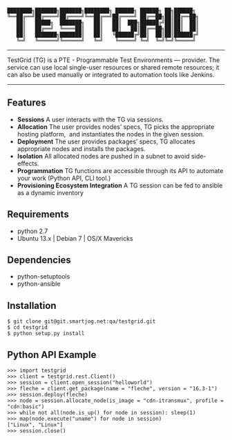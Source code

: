 	████████╗███████╗███████╗████████╗ ██████╗ ██████╗ ██╗██████╗ 
	╚══██╔══╝██╔════╝██╔════╝╚══██╔══╝██╔════╝ ██╔══██╗██║██╔══██╗
	   ██║   █████╗  ███████╗   ██║   ██║  ███╗██████╔╝██║██║  ██║
	   ██║   ██╔══╝  ╚════██║   ██║   ██║   ██║██╔══██╗██║██║  ██║
	   ██║   ███████╗███████║   ██║   ╚██████╔╝██║  ██║██║██████╔╝
	   ╚═╝   ╚══════╝╚══════╝   ╚═╝    ╚═════╝ ╚═╝  ╚═╝╚═╝╚═════╝ 

* * *

TestGrid (TG) is a PTE - Programmable Test Environments — provider.
The service can use local single-user resources or shared remote resources;
it can also be used manually or integrated to automation tools like Jenkins.

* * *

Features
--------

  * **Sessions**
    A user interacts with the TG via sessions.
  * **Allocation**
    The user provides nodes’ specs, TG picks the appropriate hosting platform,     and instantiates the nodes in the given session.
  * **Deployment**
    The user provides packages’ specs,
    TG allocates appropriate nodes and installs the packages.
  * **Isolation**
    All allocated nodes are pushed in a subnet to avoid side-effects.
  * **Programmation**
    TG functions are accessible through its API to automate your work
    (Python API, CLI tool.)
  * **Provisioning Ecosystem Integration**
    A TG session can be fed to ansible as a dynamic inventory

Requirements
------------

  * python 2.7
  * Ubuntu 13.x | Debian 7 | OS/X Mavericks

Dependencies
------------

  * python-setuptools
  * python-ansible

Installation
------------

	$ git clone git@git.smartjog.net:qa/testgrid.git
	$ cd testgrid
	$ python setup.py install

Python API Example
------------------

	>>> import testgrid
	>>> client = testgrid.rest.Client()
	>>> session = client.open_session("helloworld")
	>>> fleche = client.get_package(name = "fleche", version = "16.3-1")
	>>> session.deploy(fleche)
	>>> node = session.allocate_node(is_image = "cdn-itransmux", profile = "cdn:basic")
	>>> while not all(node.is_up() for node in session): sleep(1)
	>>> map(node.execute("uname") for node in session)
	["Linux", "Linux"]
	>>> session.close()
